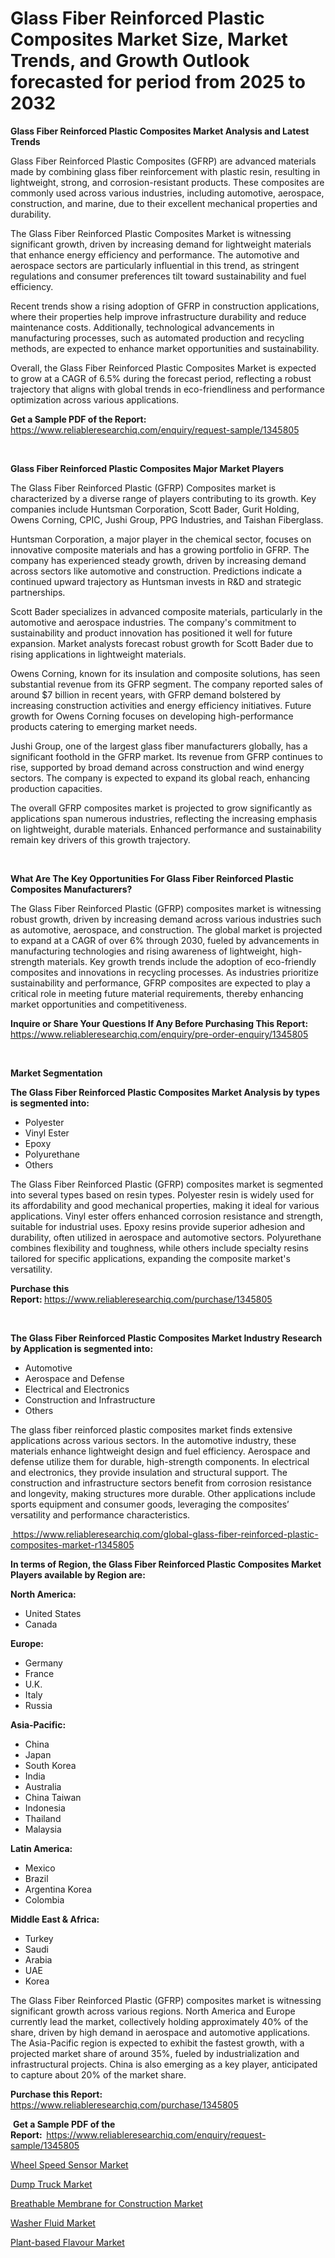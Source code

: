 <p><h1>Glass Fiber Reinforced Plastic Composites Market Size, Market Trends, and Growth Outlook forecasted for period from 2025 to 2032</h1></p><p><strong>Glass Fiber Reinforced Plastic Composites Market Analysis and Latest Trends</strong></p>
<p><p>Glass Fiber Reinforced Plastic Composites (GFRP) are advanced materials made by combining glass fiber reinforcement with plastic resin, resulting in lightweight, strong, and corrosion-resistant products. These composites are commonly used across various industries, including automotive, aerospace, construction, and marine, due to their excellent mechanical properties and durability.</p><p>The Glass Fiber Reinforced Plastic Composites Market is witnessing significant growth, driven by increasing demand for lightweight materials that enhance energy efficiency and performance. The automotive and aerospace sectors are particularly influential in this trend, as stringent regulations and consumer preferences tilt toward sustainability and fuel efficiency. </p><p>Recent trends show a rising adoption of GFRP in construction applications, where their properties help improve infrastructure durability and reduce maintenance costs. Additionally, technological advancements in manufacturing processes, such as automated production and recycling methods, are expected to enhance market opportunities and sustainability.</p><p>Overall, the Glass Fiber Reinforced Plastic Composites Market is expected to grow at a CAGR of 6.5% during the forecast period, reflecting a robust trajectory that aligns with global trends in eco-friendliness and performance optimization across various applications.</p></p>
<p><strong>Get a Sample PDF of the Report:&nbsp;</strong> <a href="https://www.reliableresearchiq.com/enquiry/request-sample/1345805?utm_campaign=1896&utm_medium=2&utm_source=Github&utm_content=ia&utm_term=02022025&utm_id=glass-fiber-reinforced-plastic-composites">https://www.reliableresearchiq.com/enquiry/request-sample/1345805</a></p>
<p>&nbsp;</p>
<p><strong>Glass Fiber Reinforced Plastic Composites Major Market Players</strong></p>
<p><p>The Glass Fiber Reinforced Plastic (GFRP) Composites market is characterized by a diverse range of players contributing to its growth. Key companies include Huntsman Corporation, Scott Bader, Gurit Holding, Owens Corning, CPIC, Jushi Group, PPG Industries, and Taishan Fiberglass.</p><p>Huntsman Corporation, a major player in the chemical sector, focuses on innovative composite materials and has a growing portfolio in GFRP. The company has experienced steady growth, driven by increasing demand across sectors like automotive and construction. Predictions indicate a continued upward trajectory as Huntsman invests in R&D and strategic partnerships.</p><p>Scott Bader specializes in advanced composite materials, particularly in the automotive and aerospace industries. The company's commitment to sustainability and product innovation has positioned it well for future expansion. Market analysts forecast robust growth for Scott Bader due to rising applications in lightweight materials.</p><p>Owens Corning, known for its insulation and composite solutions, has seen substantial revenue from its GFRP segment. The company reported sales of around $7 billion in recent years, with GFRP demand bolstered by increasing construction activities and energy efficiency initiatives. Future growth for Owens Corning focuses on developing high-performance products catering to emerging market needs.</p><p>Jushi Group, one of the largest glass fiber manufacturers globally, has a significant foothold in the GFRP market. Its revenue from GFRP continues to rise, supported by broad demand across construction and wind energy sectors. The company is expected to expand its global reach, enhancing production capacities.</p><p>The overall GFRP composites market is projected to grow significantly as applications span numerous industries, reflecting the increasing emphasis on lightweight, durable materials. Enhanced performance and sustainability remain key drivers of this growth trajectory.</p></p>
<p>&nbsp;</p>
<p><strong>What Are The Key Opportunities For Glass Fiber Reinforced Plastic Composites Manufacturers?</strong></p>
<p><p>The Glass Fiber Reinforced Plastic (GFRP) composites market is witnessing robust growth, driven by increasing demand across various industries such as automotive, aerospace, and construction. The global market is projected to expand at a CAGR of over 6% through 2030, fueled by advancements in manufacturing technologies and rising awareness of lightweight, high-strength materials. Key growth trends include the adoption of eco-friendly composites and innovations in recycling processes. As industries prioritize sustainability and performance, GFRP composites are expected to play a critical role in meeting future material requirements, thereby enhancing market opportunities and competitiveness.</p></p>
<p><strong>Inquire or Share Your Questions If Any Before Purchasing This Report:</strong> <a href="https://www.reliableresearchiq.com/enquiry/pre-order-enquiry/1345805?utm_campaign=1896&utm_medium=2&utm_source=Github&utm_content=ia&utm_term=02022025&utm_id=glass-fiber-reinforced-plastic-composites">https://www.reliableresearchiq.com/enquiry/pre-order-enquiry/1345805</a></p>
<p>&nbsp;</p>
<p><strong>Market Segmentation</strong></p>
<p><strong>The Glass Fiber Reinforced Plastic Composites Market Analysis by types is segmented into:</strong></p>
<p><ul><li>Polyester</li><li>Vinyl Ester</li><li>Epoxy</li><li>Polyurethane</li><li>Others</li></ul></p>
<p><p>The Glass Fiber Reinforced Plastic (GFRP) composites market is segmented into several types based on resin types. Polyester resin is widely used for its affordability and good mechanical properties, making it ideal for various applications. Vinyl ester offers enhanced corrosion resistance and strength, suitable for industrial uses. Epoxy resins provide superior adhesion and durability, often utilized in aerospace and automotive sectors. Polyurethane combines flexibility and toughness, while others include specialty resins tailored for specific applications, expanding the composite market's versatility.</p></p>
<p><strong>Purchase this Report:&nbsp;</strong><a href="https://www.reliableresearchiq.com/purchase/1345805?utm_campaign=1896&utm_medium=2&utm_source=Github&utm_content=ia&utm_term=02022025&utm_id=glass-fiber-reinforced-plastic-composites">https://www.reliableresearchiq.com/purchase/1345805</a></p>
<p>&nbsp;</p>
<p><strong>The Glass Fiber Reinforced Plastic Composites Market Industry Research by Application is segmented into:</strong></p>
<p><ul><li>Automotive</li><li>Aerospace and Defense</li><li>Electrical and Electronics</li><li>Construction and Infrastructure</li><li>Others</li></ul></p>
<p><p>The glass fiber reinforced plastic composites market finds extensive applications across various sectors. In the automotive industry, these materials enhance lightweight design and fuel efficiency. Aerospace and defense utilize them for durable, high-strength components. In electrical and electronics, they provide insulation and structural support. The construction and infrastructure sectors benefit from corrosion resistance and longevity, making structures more durable. Other applications include sports equipment and consumer goods, leveraging the composites’ versatility and performance characteristics.</p></p>
<p><a href="https://www.reliableresearchiq.com/global-glass-fiber-reinforced-plastic-composites-market-r1345805?utm_campaign=1896&utm_medium=2&utm_source=Github&utm_content=ia&utm_term=02022025&utm_id=glass-fiber-reinforced-plastic-composites">&nbsp;https://www.reliableresearchiq.com/global-glass-fiber-reinforced-plastic-composites-market-r1345805</a></p>
<p><strong>In terms of Region, the Glass Fiber Reinforced Plastic Composites Market Players available by Region are:</strong></p>
<p>
    <p> <strong> North America: </strong>
        <ul>
            <li>United States</li>
            <li>Canada</li>
        </ul>
        </p> 
    <p> <strong> Europe: </strong>
        <ul>
            <li>Germany</li>
            <li>France</li>
            <li>U.K.</li>
            <li>Italy</li>
            <li>Russia</li>
        </ul>
        </p> 
    <p> <strong> Asia-Pacific: </strong>
        <ul>
            <li>China</li>
            <li>Japan</li>
            <li>South Korea</li>
            <li>India</li>
            <li>Australia</li>
            <li>China Taiwan</li>
            <li>Indonesia</li>
            <li>Thailand</li>
            <li>Malaysia</li>
        </ul>
        </p> 
    <p> <strong> Latin America: </strong>
        <ul>
            <li>Mexico</li>
            <li>Brazil</li>
            <li>Argentina Korea</li>
            <li>Colombia</li>
        </ul>
        </p> 
    <p> <strong> Middle East & Africa: </strong>
        <ul>
            <li>Turkey</li>
            <li>Saudi</li>
            <li>Arabia</li>
            <li>UAE</li>
            <li>Korea</li>
        </ul>
    </p>
    </p>
<p><p>The Glass Fiber Reinforced Plastic (GFRP) composites market is witnessing significant growth across various regions. North America and Europe currently lead the market, collectively holding approximately 40% of the share, driven by high demand in aerospace and automotive applications. The Asia-Pacific region is expected to exhibit the fastest growth, with a projected market share of around 35%, fueled by industrialization and infrastructural projects. China is also emerging as a key player, anticipated to capture about 20% of the market share.</p></p>
<p><strong>Purchase this Report: </strong><a href="https://www.reliableresearchiq.com/purchase/1345805?utm_campaign=1896&utm_medium=2&utm_source=Github&utm_content=ia&utm_term=02022025&utm_id=glass-fiber-reinforced-plastic-composites">https://www.reliableresearchiq.com/purchase/1345805</a></p>
<p>&nbsp;<strong>Get a Sample PDF of the Report:&nbsp;&nbsp;</strong><a href="https://www.reliableresearchiq.com/enquiry/request-sample/1345805?utm_campaign=1896&utm_medium=2&utm_source=Github&utm_content=ia&utm_term=02022025&utm_id=glass-fiber-reinforced-plastic-composites">https://www.reliableresearchiq.com/enquiry/request-sample/1345805</a></p>
<p><strong></strong></p>
<p><p><a href="https://www.linkedin.com/pulse/wheel-speed-sensor-market-analysis-industry-trends-cagr-126-wqrje?utm_campaign=1896&utm_medium=2&utm_source=Github&utm_content=ia&utm_term=02022025&utm_id=glass-fiber-reinforced-plastic-composites">Wheel Speed Sensor Market</a></p><p><a href="https://www.linkedin.com/pulse/global-dump-truck-marketacomprehensive-analysis-market-size-c8kue?utm_campaign=1896&utm_medium=2&utm_source=Github&utm_content=ia&utm_term=02022025&utm_id=glass-fiber-reinforced-plastic-composites">Dump Truck Market</a></p><p><a href="https://github.com/tszkintruca/Market-Research-Report-List-1/blob/main/breathable-membrane-for-construction-market.md?utm_campaign=1896&utm_medium=2&utm_source=Github&utm_content=ia&utm_term=02022025&utm_id=glass-fiber-reinforced-plastic-composites">Breathable Membrane for Construction Market</a></p><p><a href="https://www.linkedin.com/pulse/washer-fluid-market-size-growing-cagr-77-from-2025-2032-key-ytlhe?utm_campaign=1896&utm_medium=2&utm_source=Github&utm_content=ia&utm_term=02022025&utm_id=glass-fiber-reinforced-plastic-composites">Washer Fluid Market</a></p><p><a href="https://github.com/aidelndasse/Market-Research-Report-List-1/blob/main/plant-based-flavour-market.md?utm_campaign=1896&utm_medium=2&utm_source=Github&utm_content=ia&utm_term=02022025&utm_id=glass-fiber-reinforced-plastic-composites">Plant-based Flavour Market</a></p></p>